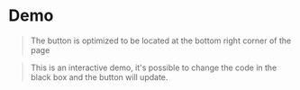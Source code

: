 # Demo
> The button is optimized to be located at the bottom right corner of the page

>This is an interactive demo, it's possible to change the code in the black box and the button will update.

<vuep template="#anon"></vuep>

<script v-pre type="text/x-template" id="anon">
  <template>
      <vue-django-feedback :name="name" :email="email">
          <span vue-slot="header-text">
            Feel free to complain
          </span>
      </vue-django-feedback>
  </template>

  <script>
    module.exports = {
      data: function () {
        return {
          name: 'Vue',
          email: 'vue@pulilab.com'
        }
      }
    }
  </script>
</script>
